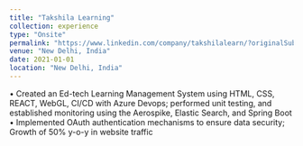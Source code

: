 ```yaml
---
title: "Takshila Learning"
collection: experience
type: "Onsite"
permalink: "https://www.linkedin.com/company/takshilalearn/?originalSubdomain=in"
venue: "New Delhi, India"
date: 2021-01-01
location: "New Delhi, India"
---
```


• Created an Ed-tech Learning Management System using HTML, CSS, REACT, WebGL, CI/CD with Azure Devops;
performed unit testing, and established monitoring using the Aerospike, Elastic Search, and Spring Boot<br>
• Implemented OAuth authentication mechanisms to ensure data security; Growth of 50% y-o-y in website traffic



